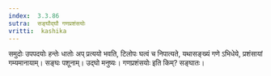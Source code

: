 ```yaml
---
index:  3.3.86
sutra:  सङ्घौद्घौ गणप्रशंसयोः
vritti:  kashika 
---
```


समुदोः उपपदयोः हन्तेः धातोः अप् प्रत्ययो भवति, टिलोपः घत्वं च निपात्यते, यथासङ्ख्यं गणे ऽभिधेये, प्रशंसायां गम्यमानायाम्। सङ्घः पशूनाम्। उद्घो मनुष्यः। गणप्रशंसयोः इति किम्? सङ्घातः।


